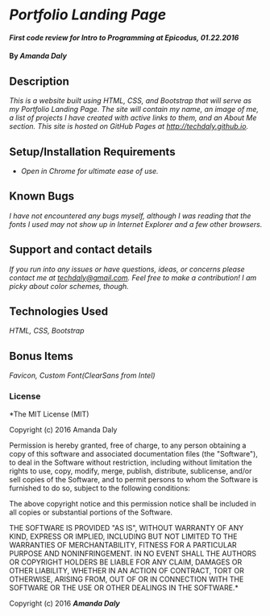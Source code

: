 # _Portfolio Landing Page_

#### _First code review for Intro to Programming at Epicodus, 01.22.2016_

#### By _**Amanda Daly**_

## Description

_This is a website built using HTML, CSS, and Bootstrap that will serve as my Portfolio Landing Page. The site will contain my name, an image of me, a list of projects I have created with active links to them, and an About Me section. This site is hosted on GitHub Pages at http://techdaly.github.io._

## Setup/Installation Requirements

* _Open in Chrome for ultimate ease of use._


## Known Bugs

_I have not encountered any bugs myself, although I was reading that the fonts I used may not show up in Internet Explorer and a few other browsers._

## Support and contact details

_If you run into any issues or have questions, ideas, or concerns please contact me at techdaly@gmail.com. Feel free to make a contribution! I am picky about color schemes, though._

## Technologies Used

_HTML, CSS, Bootstrap_

## Bonus Items

_Favicon, Custom Font(ClearSans from Intel)_

### License

*The MIT License (MIT)

Copyright (c) 2016 Amanda Daly

Permission is hereby granted, free of charge, to any person obtaining a copy
of this software and associated documentation files (the "Software"), to deal
in the Software without restriction, including without limitation the rights
to use, copy, modify, merge, publish, distribute, sublicense, and/or sell
copies of the Software, and to permit persons to whom the Software is
furnished to do so, subject to the following conditions:

The above copyright notice and this permission notice shall be included in all
copies or substantial portions of the Software.

THE SOFTWARE IS PROVIDED "AS IS", WITHOUT WARRANTY OF ANY KIND, EXPRESS OR
IMPLIED, INCLUDING BUT NOT LIMITED TO THE WARRANTIES OF MERCHANTABILITY,
FITNESS FOR A PARTICULAR PURPOSE AND NONINFRINGEMENT. IN NO EVENT SHALL THE
AUTHORS OR COPYRIGHT HOLDERS BE LIABLE FOR ANY CLAIM, DAMAGES OR OTHER
LIABILITY, WHETHER IN AN ACTION OF CONTRACT, TORT OR OTHERWISE, ARISING FROM,
OUT OF OR IN CONNECTION WITH THE SOFTWARE OR THE USE OR OTHER DEALINGS IN THE
SOFTWARE.*

Copyright (c) 2016 **_Amanda Daly_**
